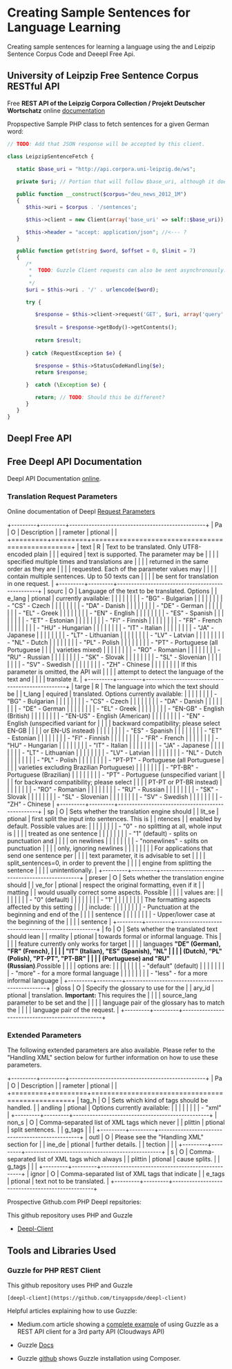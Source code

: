 <div class="container">

# Creating Sample Sentences for Language Learning

Creating sample sentences for learning a language using the and Leipzip Sentence Corpus Code and Deeepl Free Api.

## University of Leipzip Free Sentence Corpus RESTful API

Free **REST API of the Leipzig Corpora Collection / Projekt Deutscher Wortschatz** online [documentation](http://api.corpora.uni-leipzig.de/ws/swagger-ui.html)
 
Propspective Sample PHP class to fetch sentences for a given German word:

```php
// TODO: Add that JSON response will be accepted by this client.

class LeipzipSentenceFetch {
    
   static $base_uri = "http://api.corpora.uni-leipzig.de/ws";

   private $uri; // Portion that will follow $base_uri, although it does not need to be catenated to it.

   public function __construct($corpus="deu_news_2012_1M") 
   {
      $this->uri = $corpus . '/sentences'; 	   

      $this->client = new Client(array('base_uri' => self::$base_uri));

      $this->header = "accept: application/json"; //<--- ?
   }

   public function get(string $word, $offset = 0, $limit = 7)
   {
      /*
       *  TODO: Guzzle Client requests can also be sent asynchronously. This can be done, too, using 'promise' objects like C++.
       *
       */  
      $uri = $this->uri . '/' . urlencode($word);

      try {

         $response = $this->client->request('GET', $uri, array('query' => array('offset' => $offset, 'limit' => $limit)) );
      
         $result = $response->getBody()->getContents();
         
         return $result;
      
      } catch (RequestException $e) {
      
         $response = $this->StatusCodeHandling($e);
         return $response;

      }  catch (\Exception $e) { 

         return; // TODO: Should this be different?
      }
   }
}
```

## Deepl Free API

## Free Deepl API Documentation

Deepl API Documentation [online](https://www.deepl.com/docs-api).


### Translation Request Parameters

Online documentation of Deepl [Request Parameters](https://www.deepl.com/docs-api/translating-text/request/)


+---------+---------+-------------------------------------------------+
| Pa      | O       | Description                                     |
| rameter | ptional |                                                 |
+=========+=========+=================================================+
| text    | R       | Text to be translated. Only UTF8-encoded plain  |
|         | equired | text is supported. The parameter may be         |
|         |         | specified multiple times and translations are   |
|         |         | returned in the same order as they are          |
|         |         | requested. Each of the parameter values may     |
|         |         | contain multiple sentences. Up to 50 texts can  |
|         |         | be sent for translation in one request.         |
+---------+---------+-------------------------------------------------+
| sourc   | O       | Language of the text to be translated. Options  |
| e\_lang | ptional | currently available:                            |
|         |         |                                                 |
|         |         | -   \"BG\" - Bulgarian                          |
|         |         |                                                 |
|         |         | -   \"CS\" - Czech                              |
|         |         |                                                 |
|         |         | -   \"DA\" - Danish                             |
|         |         |                                                 |
|         |         | -   \"DE\" - German                             |
|         |         |                                                 |
|         |         | -   \"EL\" - Greek                              |
|         |         |                                                 |
|         |         | -   \"EN\" - English                            |
|         |         |                                                 |
|         |         | -   \"ES\" - Spanish                            |
|         |         |                                                 |
|         |         | -   \"ET\" - Estonian                           |
|         |         |                                                 |
|         |         | -   \"FI\" - Finnish                            |
|         |         |                                                 |
|         |         | -   \"FR\" - French                             |
|         |         |                                                 |
|         |         | -   \"HU\" - Hungarian                          |
|         |         |                                                 |
|         |         | -   \"IT\" - Italian                            |
|         |         |                                                 |
|         |         | -   \"JA\" - Japanese                           |
|         |         |                                                 |
|         |         | -   \"LT\" - Lithuanian                         |
|         |         |                                                 |
|         |         | -   \"LV\" - Latvian                            |
|         |         |                                                 |
|         |         | -   \"NL\" - Dutch                              |
|         |         |                                                 |
|         |         | -   \"PL\" - Polish                             |
|         |         |                                                 |
|         |         | -   \"PT\" - Portuguese (all Portuguese         |
|         |         |     varieties mixed)                            |
|         |         |                                                 |
|         |         | -   \"RO\" - Romanian                           |
|         |         |                                                 |
|         |         | -   \"RU\" - Russian                            |
|         |         |                                                 |
|         |         | -   \"SK\" - Slovak                             |
|         |         |                                                 |
|         |         | -   \"SL\" - Slovenian                          |
|         |         |                                                 |
|         |         | -   \"SV\" - Swedish                            |
|         |         |                                                 |
|         |         | -   \"ZH\" - Chinese                            |
|         |         |                                                 |
|         |         | If this parameter is omitted, the API will      |
|         |         | attempt to detect the language of the text and  |
|         |         | translate it.                                   |
+---------+---------+-------------------------------------------------+
| targe   | R       | The language into which the text should be      |
| t\_lang | equired | translated. Options currently available:        |
|         |         |                                                 |
|         |         | -   \"BG\" - Bulgarian                          |
|         |         |                                                 |
|         |         | -   \"CS\" - Czech                              |
|         |         |                                                 |
|         |         | -   \"DA\" - Danish                             |
|         |         |                                                 |
|         |         | -   \"DE\" - German                             |
|         |         |                                                 |
|         |         | -   \"EL\" - Greek                              |
|         |         |                                                 |
|         |         | -   \"EN-GB\" - English (British)               |
|         |         |                                                 |
|         |         | -   \"EN-US\" - English (American)              |
|         |         |                                                 |
|         |         | -   \"EN\" - English (unspecified variant for   |
|         |         |     backward compatibility; please select EN-GB |
|         |         |     or EN-US instead)                           |
|         |         |                                                 |
|         |         | -   \"ES\" - Spanish                            |
|         |         |                                                 |
|         |         | -   \"ET\" - Estonian                           |
|         |         |                                                 |
|         |         | -   \"FI\" - Finnish                            |
|         |         |                                                 |
|         |         | -   \"FR\" - French                             |
|         |         |                                                 |
|         |         | -   \"HU\" - Hungarian                          |
|         |         |                                                 |
|         |         | -   \"IT\" - Italian                            |
|         |         |                                                 |
|         |         | -   \"JA\" - Japanese                           |
|         |         |                                                 |
|         |         | -   \"LT\" - Lithuanian                         |
|         |         |                                                 |
|         |         | -   \"LV\" - Latvian                            |
|         |         |                                                 |
|         |         | -   \"NL\" - Dutch                              |
|         |         |                                                 |
|         |         | -   \"PL\" - Polish                             |
|         |         |                                                 |
|         |         | -   \"PT-PT\" - Portuguese (all Portuguese      |
|         |         |     varieties excluding Brazilian Portuguese)   |
|         |         |                                                 |
|         |         | -   \"PT-BR\" - Portuguese (Brazilian)          |
|         |         |                                                 |
|         |         | -   \"PT\" - Portuguese (unspecified variant    |
|         |         |     for backward compatibility; please select   |
|         |         |     PT-PT or PT-BR instead)                     |
|         |         |                                                 |
|         |         | -   \"RO\" - Romanian                           |
|         |         |                                                 |
|         |         | -   \"RU\" - Russian                            |
|         |         |                                                 |
|         |         | -   \"SK\" - Slovak                             |
|         |         |                                                 |
|         |         | -   \"SL\" - Slovenian                          |
|         |         |                                                 |
|         |         | -   \"SV\" - Swedish                            |
|         |         |                                                 |
|         |         | -   \"ZH\" - Chinese                            |
+---------+---------+-------------------------------------------------+
| sp      | O       | Sets whether the translation engine should      |
| lit\_se | ptional | first split the input into sentences. This is   |
| ntences |         | enabled by default. Possible values are:        |
|         |         |                                                 |
|         |         | -   \"0\" - no splitting at all, whole input is |
|         |         |     treated as one sentence                     |
|         |         |                                                 |
|         |         | -   \"1\" (default) - splits on punctuation and |
|         |         |     on newlines                                 |
|         |         |                                                 |
|         |         | -   \"nonewlines\" - splits on punctuation      |
|         |         |     only, ignoring newlines                     |
|         |         |                                                 |
|         |         | For applications that send one sentence per     |
|         |         | text parameter, it is advisable to set          |
|         |         | split\_sentences=0, in order to prevent the     |
|         |         | engine from splitting the sentence              |
|         |         | unintentionally.                                |
+---------+---------+-------------------------------------------------+
| preser  | O       | Sets whether the translation engine should      |
| ve\_for | ptional | respect the original formatting, even if it     |
| matting |         | would usually correct some aspects. Possible    |
|         |         | values are:                                     |
|         |         |                                                 |
|         |         | -   \"0\" (default)                             |
|         |         |                                                 |
|         |         | -   \"1\"                                       |
|         |         |                                                 |
|         |         | The formatting aspects affected by this setting |
|         |         | include:                                        |
|         |         |                                                 |
|         |         | -   Punctuation at the beginning and end of the |
|         |         |     sentence                                    |
|         |         |                                                 |
|         |         | -   Upper/lower case at the beginning of the    |
|         |         |     sentence                                    |
+---------+---------+-------------------------------------------------+
| fo      | O       | Sets whether the translated text should lean    |
| rmality | ptional | towards formal or informal language. This       |
|         |         | feature currently only works for target         |
|         |         | languages **\"DE\" (German), \"FR\" (French),   |
|         |         | \"IT\" (Italian), \"ES\" (Spanish), \"NL\"      |
|         |         | (Dutch), \"PL\" (Polish), \"PT-PT\", \"PT-BR\"  |
|         |         | (Portuguese) and \"RU\" (Russian)**.Possible    |
|         |         | options are:                                    |
|         |         |                                                 |
|         |         | -   \"default\" (default)                       |
|         |         |                                                 |
|         |         | -   \"more\" - for a more formal language       |
|         |         |                                                 |
|         |         | -   \"less\" - for a more informal language     |
+---------+---------+-------------------------------------------------+
| gloss   | O       | Specify the glossary to use for the             |
| ary\_id | ptional | translation. **Important:** This requires the   |
|         |         | source\_lang parameter to be set and the        |
|         |         | language pair of the glossary has to match the  |
|         |         | language pair of the request.                   |
+---------+---------+-------------------------------------------------+

### Extended Parameters

The following extended parameters are also available. Please refer to
the \"Handling XML\" section below for further information on how to use
these parameters.

+---------+---------+-------------------------------------------------+
| Pa      | O       | Description                                     |
| rameter | ptional |                                                 |
+=========+=========+=================================================+
| tag\_h  | O       | Sets which kind of tags should be handled.      |
| andling | ptional | Options currently available:                    |
|         |         |                                                 |
|         |         | -   \"xml\"                                     |
+---------+---------+-------------------------------------------------+
| non\_s  | O       | Comma-separated list of XML tags which never    |
| plittin | ptional | split sentences.                                |
| g\_tags |         |                                                 |
+---------+---------+-------------------------------------------------+
| outl    | O       | Please see the \"Handling XML\" section for     |
| ine\_de | ptional | further details.                                |
| tection |         |                                                 |
+---------+---------+-------------------------------------------------+
| s       | O       | Comma-separated list of XML tags which always   |
| plittin | ptional | cause splits.                                   |
| g\_tags |         |                                                 |
+---------+---------+-------------------------------------------------+
| ignor   | O       | Comma-separated list of XML tags that indicate  |
| e\_tags | ptional | text not to be translated.                      |
+---------+---------+-------------------------------------------------+

Prospective Github.com PHP Deepl repsitories:

This github repository uses PHP and Guzzle

- [Deepl-Client](https://github.com/tinyappsde/deepl-client)

## Tools and Libraries Used

### Guzzle for PHP REST Client

This github repository uses PHP and Guzzle

    [deepl-client](https://github.com/tinyappsde/deepl-client)
    
Helpful articles explaining how to use Guzzle:

- Medium.com article showing a [complete example](https://medium.com/hackernoon/creating-rest-api-in-php-using-guzzle-d6a890499b02) of using Guzzle as a REST API client for a 3rd party API (Cloudways API) 

- Guzzle [Docs](https://docs.guzzlephp.org/en/stable/index.html)

- Guzzle [github](https://github.com/guzzle/guzzle) shows Guzzle installation using Composer.

</div>
